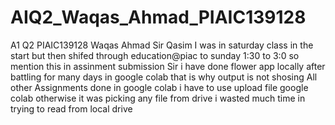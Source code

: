 # AIQ2_Waqas_Ahmad_PIAIC139128
A1 Q2 PIAIC139128 Waqas Ahmad Sir Qasim
I was in saturday class in the start but then shifed through education@piac to sunday 1:30 to 3:0 so mention this in assinment submission
Sir i have done flower app locally after battling for many days in google colab that is why output is not shosing
All other Assignments done in google colab
i have to use upload file google colab otherwise it was picking any file from drive i wasted much time in trying to read from local drive

